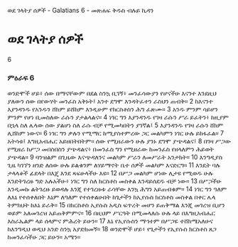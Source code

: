 ﻿
ወደ ገላትያ ሰዎች - Galatians 6 - መጽሐፍ ቅዱስ ብሉይ ኪዳን
# ወደ ገላትያ ሰዎች
6
### ምዕራፍ 6
 ወንድሞች ሆይ፥ ሰው በማናቸውም በደል ስንኳ ቢገኝ፥ መንፈሳውያን የሆናችሁ እናንተ እንደዚህ ያለውን ሰው በየውሃት መንፈስ አቅኑት፤ አንተ ደግሞ እንዳትፈተን ራስህን ጠብቅ።
2  ከእናንተ እያንዳንዱ የአንዱን ሸክም ይሸከም እንዲሁም የክርስቶስን ሕግ ፈጽሙ።
3  አንዱ ምንም ሳይሆን ምንም የሆነ ቢመስለው ራሱን ያታልላልና።
4  ነገር ግን እያንዳንዱ የገዛ ራሱን ሥራ ይፈትን፥ ከዚያም በኋላ ስለ ሌላው ሰው ያልሆነ ስለ ራሱ ብቻ የሚመካበትን ያገኛል፤
5  እያንዳንዱ የገዛ ራሱን ሸክም ሊሸከም ነውና።
6  ነገር ግን ቃሉን የሚማር ከሚያስተምረው ጋር መልካምን ነገር ሁሉ ይከፋፈል።
7  አትሳቱ፤ እግዚአብሔር አይዘበትበትም። ሰው የሚዘራውን ሁሉ ያንኑ ደግሞ ያጭዳልና፤
8  በገዛ ሥጋው የሚዘራ ከሥጋ መበስበስን ያጭዳልና፥ በመንፈስ ግን የሚዘራው ከመንፈስ የዘላለምን ሕይወት ያጭዳል።
9  ባንዝልም በጊዜው እናጭዳለንና መልካም ሥራን ለመሥራት አንታክት።
10  እንግዲያስ ጊዜ ካገኘን ዘንድ ለሰው ሁሉ ይልቁንም ለሃይማኖት ቤተ ሰዎች መልካም እናድርግ።
11  እንዴት ባሉ ታላላቆች ፊደላት በእጄ እንደ ጻፍሁላችሁ እዩ።
12  በሥጋ መልካም ሆነው ሊታዩ የሚወዱ ሁሉ እንድትገረዙ ግድ አሉአችሁ፥ ነገር ግን ስለ ክርስቶስ መስቀል እንዳይሰደዱ ብቻ ነው።
13  በሥጋችሁ እንዲመኩ ልትገረዙ ይወዳሉ እንጂ የተገረዙቱ ራሳቸው እንኳ ሕግን አይጠብቁም።
14  ነገር ግን ዓለም ለእኔ የተሰቀለበት እኔም ለዓለም የተሰቀልሁበት ከጌታችን ከኢየሱስ ክርስቶስ መስቀል በቀር ሌላ ትምክህት ከእኔ ይራቅ።
15  በክርስቶስ ኢየሱስ አዲስ ፍጥረት መሆን ይጠቅማል እንጂ መገረዝ ቢሆን ወይም አለመገረዝ አይጠቅምምና።
16  በዚህም ሥርዓት በሚመላለሱ ሁሉ ላይ በእግዚአብሔር እስራኤልም ላይ ሰላምና ምሕረት ይሁን።
17  እኔ የኢየሱስን ማኅተም በሥጋዬ ተሸክሜአለሁና ከእንግዲህ ወዲህ አንድ ስንኳ አያድክመኝ።
18  ወንድሞች ሆይ፥ የጌታችን የኢየሱስ ክርስቶስ ጸጋ ከመንፈሳችሁ ጋር ይሁን። አሜን። 
